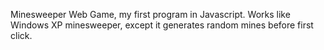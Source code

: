 Minesweeper Web Game, my first program in Javascript. Works like Windows XP minesweeper, except it generates random mines before first click.
